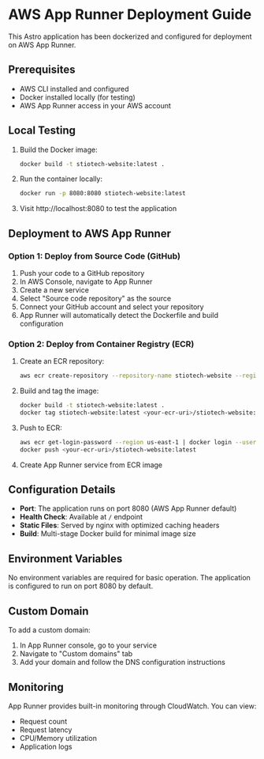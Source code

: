 # AWS App Runner Deployment Guide

This Astro application has been dockerized and configured for deployment on AWS App Runner.

## Prerequisites

- AWS CLI installed and configured
- Docker installed locally (for testing)
- AWS App Runner access in your AWS account

## Local Testing

1. Build the Docker image:
   ```bash
   docker build -t stiotech-website:latest .
   ```

2. Run the container locally:
   ```bash
   docker run -p 8080:8080 stiotech-website:latest
   ```

3. Visit http://localhost:8080 to test the application

## Deployment to AWS App Runner

### Option 1: Deploy from Source Code (GitHub)

1. Push your code to a GitHub repository
2. In AWS Console, navigate to App Runner
3. Create a new service
4. Select "Source code repository" as the source
5. Connect your GitHub account and select your repository
6. App Runner will automatically detect the Dockerfile and build configuration

### Option 2: Deploy from Container Registry (ECR)

1. Create an ECR repository:
   ```bash
   aws ecr create-repository --repository-name stiotech-website --region us-east-1
   ```

2. Build and tag the image:
   ```bash
   docker build -t stiotech-website:latest .
   docker tag stiotech-website:latest <your-ecr-uri>/stiotech-website:latest
   ```

3. Push to ECR:
   ```bash
   aws ecr get-login-password --region us-east-1 | docker login --username AWS --password-stdin <your-ecr-uri>
   docker push <your-ecr-uri>/stiotech-website:latest
   ```

4. Create App Runner service from ECR image

## Configuration Details

- **Port**: The application runs on port 8080 (AWS App Runner default)
- **Health Check**: Available at `/` endpoint
- **Static Files**: Served by nginx with optimized caching headers
- **Build**: Multi-stage Docker build for minimal image size

## Environment Variables

No environment variables are required for basic operation. The application is configured to run on port 8080 by default.

## Custom Domain

To add a custom domain:
1. In App Runner console, go to your service
2. Navigate to "Custom domains" tab
3. Add your domain and follow the DNS configuration instructions

## Monitoring

App Runner provides built-in monitoring through CloudWatch. You can view:
- Request count
- Request latency
- CPU/Memory utilization
- Application logs